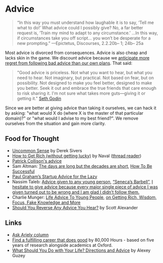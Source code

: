 # Advice

> “In this way you must understand how laughable it is to say, ‘Tell me what to do!’ What advice could I possibly give? No, a far better request is, ‘Train my mind to adapt to any circumstance.’  …In this way, if circumstances take you off script… you won’t be desperate for a new prompting.” —Epictetus, Discourses, 2.2.20b– 1; 24b– 25a

Most advice is divorced from consequences. Advice is also cheap and lacks skin in the game. We discount advice because we [anticipate more regret from following bad advice than our own plans](https://onlinelibrary.wiley.com/doi/full/10.1002/bdm.2048). That said:

> "Good advice is priceless. Not what you want to hear, but what you need to hear. Not imaginary, but practical. Not based on fear, but on possibility. Not designed to make you feel better, designed to make you better. Seek it out and embrace the true friends that care enough to risk sharing it. I'm not sure what takes more guts—giving it or getting it." [Seth Godin](https://seths.blog/2014/05/good-advice/)

Since we are better at giving advice than taking it ourselves, we can hack it by asking: "what would X do \(where X is the master of that particular domain\)?" or "what would I advise to my best friend?". We remove ourselves from the situation and gain more clarity.

## Food for Thought

* [Uncommon Sense](https://www.youtube.com/playlist?list=PLBAAC8C0430D64F4D) by Derek Sivers
* [How to Get Rich \(without getting lucky\)](https://twitter.com/naval/status/1002103360646823936) by Naval \([thread reader](https://threadreaderapp.com/thread/1002103360646823936.html)\)
* [Patrick Collison's advice](https://patrickcollison.com/advice)
* Sam Altman: [The days are long but the decades are short](https://blog.samaltman.com/the-days-are-long-but-the-decades-are-short), [How To Be Successful](https://blog.samaltman.com/how-to-be-successful)
* [Paul Graham’s Startup Advice for the Lazy](https://medium.com/swlh/graham-for-the-lazy-51a170dacc86)
* Nassim Taleb: [Advice given to any young person](https://twitter.com/nntaleb/status/975748062176952322?lang=en), [“Seneca’s Barbell”](https://www.nuggetsofthought.com/2018/04/02/nassim-taleb-senecas-barbell), [I hesitate to give advice because  every  major single piece of advice I was given turned out to be wrong and I am glad I didn’t follow them.](http://fooledbyrandomness.com/AUBCommencement.pdf)
* Charlie Munger: [Life Advice To Young People](https://www.nuggetsofthought.com/2018/02/18/charlie-mungers-advice-to), [on Getting Rich, Wisdom, Focus, Fake Knowledge and More](https://fs.blog/2017/02/charlie-munger-wisdom/)
* [Should You Reverse Any Advice You Hear?](https://slatestarcodex.com/2014/03/24/should-you-reverse-any-advice-you-hear/) by Scott Alexander

## Links

* [Ask Ariely column](http://danariely.com/tag/advice-column/)
* [Find a fulfilling career that does good](https://80000hours.org/career-guide/) by 80,000 Hours - based on five years of research alongside academics at Oxford.
* [What Should You Do with Your Life? Directions and Advice](https://guzey.com/personal/what-should-you-do-with-your-life/) by Alexey Guzey
